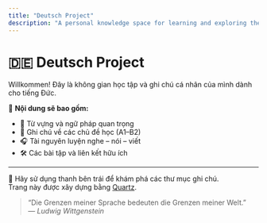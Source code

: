 ```yaml
---
title: "Deutsch Project"
description: "A personal knowledge space for learning and exploring the German language."
---
```


# 🇩🇪 Deutsch Project

Willkommen! Đây là không gian học tập và ghi chú cá nhân của mình dành cho tiếng Đức.

📌 **Nội dung sẽ bao gồm:**
- 📘 Từ vựng và ngữ pháp quan trọng
- 📝 Ghi chú về các chủ đề học (A1–B2)
- 🎧 Tài nguyên luyện nghe – nói – viết
- 🛠️ Các bài tập và liên kết hữu ích

---

📂 Hãy sử dụng thanh bên trái để khám phá các thư mục ghi chú.  
Trang này được xây dựng bằng [Quartz](https://quartz.jzhao.xyz).

> “Die Grenzen meiner Sprache bedeuten die Grenzen meiner Welt.”  
> — *Ludwig Wittgenstein*
